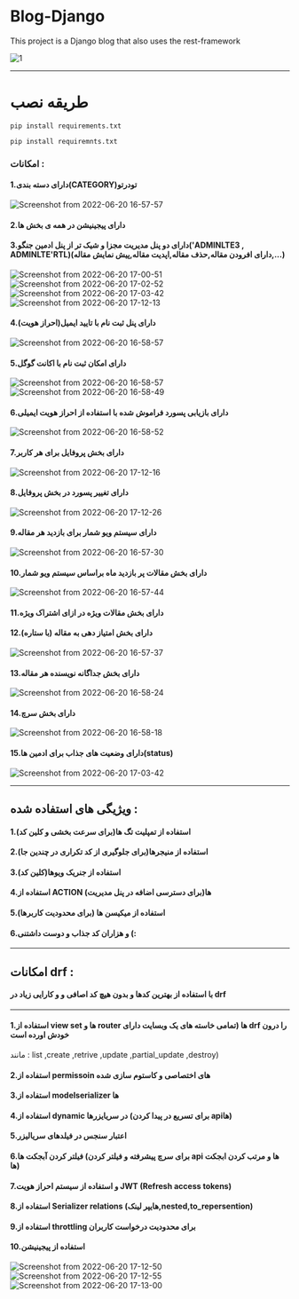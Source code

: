 # Blog-Django
This project is a Django blog that also uses the rest-framework

![1](https://user-images.githubusercontent.com/93652376/174613499-948d74ad-6c0a-4d44-8a33-5f1a6a99becf.jpg)

---
# طریقه نصب 
`pip install requirements.txt`

`pip install requiremnts.txt`


###  امکانات : 
#### 1.دارای دسته بندی(CATEGORY)تودرتو 

![Screenshot from 2022-06-20 16-57-57](https://user-images.githubusercontent.com/93652376/174618549-5bd0782e-8134-43ab-9ab2-6631b2c2e958.png)
#### 2.دارای پیجینیشن در همه ی بخش ها


#### 3.دارای دو پنل مدیریت مجزا و شیک تر از پنل ادمین جنگو('ADMINLTE3 , ADMINLTE'RTL)(دارای افرودن مقاله,حذف مقاله,اپدیت مقاله,پیش نمایش مقاله,...)

![Screenshot from 2022-06-20 17-00-51](https://user-images.githubusercontent.com/93652376/174614334-4b4678e6-9413-4b9f-9780-339b6e16561c.png)
![Screenshot from 2022-06-20 17-02-52](https://user-images.githubusercontent.com/93652376/174614368-d0d6ea30-dee2-448d-b35b-a7a670e986e7.png)
![Screenshot from 2022-06-20 17-03-42](https://user-images.githubusercontent.com/93652376/174614384-1dcd7da9-57d6-4e4a-a576-9bf6044b5f2d.png)
![Screenshot from 2022-06-20 17-12-13](https://user-images.githubusercontent.com/93652376/174614401-30ddf230-32b1-45e5-9f76-63f0f8ea4791.png)
#### 4.دارای پنل ثبت نام با تایید ایمیل(احراز هویت)

![Screenshot from 2022-06-20 16-58-57](https://user-images.githubusercontent.com/93652376/174614858-297e8352-c5c9-42d7-84ff-f561478cae83.png)

#### 5.دارای امکان ثبت نام با اکانت گوگل

![Screenshot from 2022-06-20 16-58-57](https://user-images.githubusercontent.com/93652376/174614858-297e8352-c5c9-42d7-84ff-f561478cae83.png)
![Screenshot from 2022-06-20 16-58-49](https://user-images.githubusercontent.com/93652376/174618797-cd993f39-d749-43e5-b0ee-3ea1814f1daa.png)

#### 6.دارای بازیابی پسورد فراموش شده با استفاده از احراز هویت ایمیلی

![Screenshot from 2022-06-20 16-58-52](https://user-images.githubusercontent.com/93652376/174615115-468b4126-e2c2-47d0-9db4-2a20817c4216.png)


#### 7.دارای بخش پروفایل برای هر کاربر 

![Screenshot from 2022-06-20 17-12-16](https://user-images.githubusercontent.com/93652376/174614415-68e327ac-16eb-44d2-a285-2649dcf59e92.png)


#### 8.دارای تغییر پسورد در بخش پروفایل 

![Screenshot from 2022-06-20 17-12-26](https://user-images.githubusercontent.com/93652376/174614425-610e5939-4e49-4674-93ba-c548d6cacc2a.png)


#### 9.دارای سیستم ویو شمار برای بازدید هر مقاله

![Screenshot from 2022-06-20 16-57-30](https://user-images.githubusercontent.com/93652376/174615609-8406b90b-c8f4-45f7-8f3f-84695f0c435f.png)

#### 10.دارای بخش مقالات پر بازدید ماه براساس سیستم ویو شمار

![Screenshot from 2022-06-20 16-57-44](https://user-images.githubusercontent.com/93652376/174615943-55fe0756-8c46-402f-b1a3-15d245f385db.jpg)

#### 11.دارای بخش مقالات ویژه در ازای اشتراک ویژه
#### 12.دارای بخش امتیاز دهی به مقاله  (با ستاره)

![Screenshot from 2022-06-20 16-57-37](https://user-images.githubusercontent.com/93652376/174616344-180d6386-b887-4975-a757-0aa3f373046d.png)

#### 13.دارای بخش جداگانه نویسنده هر مقاله

![Screenshot from 2022-06-20 16-58-24](https://user-images.githubusercontent.com/93652376/174617102-60da1aec-24a3-484b-9c5a-f85ddb20b448.png)

#### 14.دارای بخش سرچ

![Screenshot from 2022-06-20 16-58-18](https://user-images.githubusercontent.com/93652376/174617305-7cd3701e-96ee-4747-95c3-68c50a9b2183.png)


#### 15.دارای وضعیت های جذاب برای ادمین ها(status)

![Screenshot from 2022-06-20 17-03-42](https://user-images.githubusercontent.com/93652376/174614384-1dcd7da9-57d6-4e4a-a576-9bf6044b5f2d.png)

---

## ویژیگی های استفاده شده :
#### 1.استفاده از تمپلیت تگ ها(برای سرعت بخشی و کلین کد)
#### 2.استفاده از منیجرها(برای جلوگیری از کد تکراری در چندین جا)
#### 3.استفاده از جنریک ویوها(کلین کد)
#### 4.استفاده از ACTION ها(برای دسترسی اضافه در پنل مدیریت)
#### 5.استفاده از میکیسن ها (برای محدودیت  کاربرها)
#### 6.و هزاران کد جذاب و دوست داشتنی (:

---

## امکانات drf :
#### با استفاده از بهترین کدها و بدون هیچ کد اصافی و و کارایی زیاد در drf
---
#### 1.استفاده از view set ها و router ها (تمامی خاسته های یک وبسایت دارای drf را درون خودش اورده است
مانند : list ,create ,retrive ,update ,partial_update ,destroy)
#### 2.استفاده از permissoin های اختصاصی و کاستوم سازی شده
#### 3.استفاده از modelserializer ها
#### 4.استفاده از dynamic در سریایزرها (برای تسریع در پیدا کردن apiها)
#### 5.اعتبار سنجس در فیلدهای سریالیزر
#### 6.فیلتر کردن آبجکت ها (برای سرچ پیشرفته و فیلتر کردن api ها و مرتب کردن ابجکت ها)
#### 7.و استفاده از سیستم احراز هویت  JWT (Refresh access tokens)
#### 8.استفاده از Serializer relations (هایپر لینک,nested,to_repersention)
#### 9.استفاده از throttling برای محدودیت درخواست کاربران
#### 10.استفاده از پیجینیشن


![Screenshot from 2022-06-20 17-12-50](https://user-images.githubusercontent.com/93652376/174617533-6c5908a6-505f-43c3-b024-e05f3e0b7ecf.png)
![Screenshot from 2022-06-20 17-12-55](https://user-images.githubusercontent.com/93652376/174617552-4f378e8f-7ced-4e9e-9dcd-6c0ff4cdaea2.png)
![Screenshot from 2022-06-20 17-13-00](https://user-images.githubusercontent.com/93652376/174617569-06207169-e230-43c9-9f33-d23168ff468c.png)
